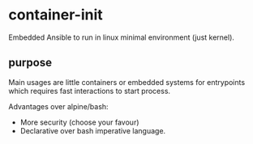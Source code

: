 # container-init

Embedded Ansible to run in linux minimal environment (just kernel).

## purpose

Main usages are little containers or embedded systems for entrypoints which requires fast
interactions to start process.

Advantages over alpine/bash:

- More security (choose your favour)
- Declarative over bash imperative language.
